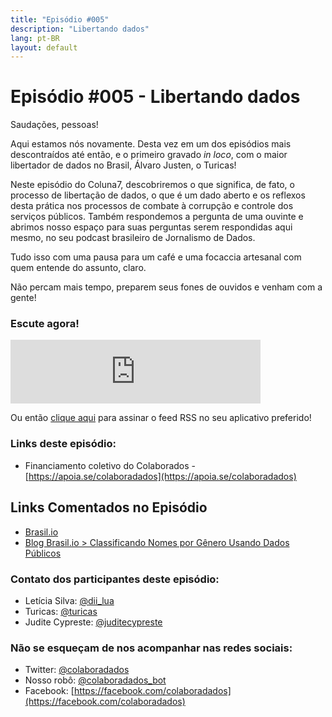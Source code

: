 ```yaml
---
title: "Episódio #005"
description: "Libertando dados"
lang: pt-BR
layout: default
---
```


# Episódio #005 - Libertando dados

Saudações, pessoas!

Aqui estamos nós novamente. Desta vez em um dos episódios mais descontraídos até então, e o primeiro gravado _in loco_, com o maior libertador de dados no Brasil, Álvaro Justen, o Turicas!

Neste episódio do Coluna7, descobriremos o que significa, de fato, o processo de libertação de dados, o que é um dado aberto e os reflexos desta prática nos processos de combate à corrupção e controle dos serviços públicos. Também respondemos a pergunta de uma ouvinte e abrimos nosso espaço para suas perguntas serem respondidas aqui mesmo, no seu podcast brasileiro de Jornalismo de Dados.

Tudo isso com uma pausa para um café e uma focaccia artesanal com quem entende do assunto, claro.

Não percam mais tempo, preparem seus fones de ouvidos e venham com a gente!

### Escute agora!

<iframe src="https://anchor.fm/coluna7/embed/episodes/Episdio-005---Libertando-dados-e4i1h6" height="102px" width="400px" frameborder="0" scrolling="no"></iframe>

Ou então [clique aqui](https://anchor.fm/s/951cc10/podcast/rss) para assinar o feed RSS no seu aplicativo preferido!

### Links deste episódio:

- Financiamento coletivo do Colaborados - [https://apoia.se/colaboradados](https://apoia.se/colaboradados)

## Links Comentados no Episódio

- [Brasil.io](https://brasil.io/home)
- [Blog Brasil.io > Classificando Nomes por Gênero Usando Dados Públicos ](https://blog.brasil.io/2019/05/31/classificando-nomes-por-genero-usando-dados-publicos/)

### Contato dos participantes deste episódio:

- Letícia Silva: [@dii_lua](https://www.twitter.com/dii_lua)
- Turicas: [@turicas](https://twitter.com/turicas)
- Judite Cypreste: [@juditecypreste](https://www.twitter.com/juditecypreste)

### Não se esqueçam de nos acompanhar nas redes sociais:

- Twitter: [@colaboradados](https://twitter.com/colaboradados)
- Nosso robô: [@colaboradados_bot](https://twitter.com/colabora_bot)
- Facebook: [https://facebook.com/colaboradados](https://facebook.com/colaboradados)
